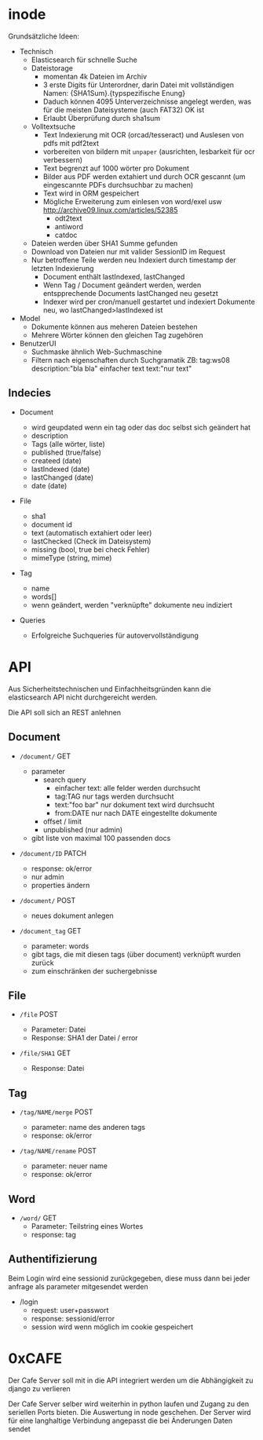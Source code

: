 inode
=====

Grundsätzliche Ideen:

* Technisch
    * Elasticsearch für schnelle Suche
    * Dateistorage
        * momentan 4k Dateien im Archiv
        * 3 erste Digits für Unterordner, darin Datei mit vollständigen
          Namen: {SHA1Sum}.{typspezifische Enung}
        * Daduch können 4095 Unterverzeichnisse angelegt werden, was für
          die meisten Dateisysteme (auch FAT32) OK ist
        * Erlaubt Überprüfung durch sha1sum
    * Volltextsuche
        * Text Indexierung mit OCR (orcad/tesseract) und Auslesen von pdfs
          mit pdf2text
        * vorbereiten von bildern mit `unpaper` (ausrichten, lesbarkeit
          für ocr verbessern)
        * Text begrenzt auf 1000 wörter pro Dokument
        * Bilder aus PDF werden extahiert und durch OCR gescannt
          (um eingescannte PDFs durchsuchbar zu machen)
        * Text wird in ORM gespeichert
        * Mögliche Erweiterung zum einlesen von word/exel usw
          http://archive09.linux.com/articles/52385
            * odt2text
            * antiword
            * catdoc
    * Dateien werden über SHA1 Summe gefunden
    * Download von Dateien nur mit valider SessionID im Request
    * Nur betroffene Teile werden neu Indexiert durch timestamp der
      letzten Indexierung
        * Document enthält lastIndexed, lastChanged
        * Wenn Tag / Document geändert werden, werden entspprechende
          Documents lastChanged neu gesetzt
        * Indexer wird per cron/manuell gestartet und indexiert
          Dokumente neu, wo lastChanged>lastIndexed ist
* Model
    * Dokumente können aus meheren Dateien bestehen
    * Mehrere Wörter können den gleichen Tag zugehören
* BenutzerUI
    * Suchmaske ähnlich Web-Suchmaschine
    * Filtern nach eigenschaften durch Suchgramatik
      ZB: tag:ws08 description:"bla bla" einfacher text text:"nur text"


Indecies
--------

* Document
    * wird geupdated wenn ein tag oder das doc selbst sich geändert hat
    * description
    * Tags (alle wörter, liste)
    * published (true/false)
    * createed (date)
    * lastIndexed (date)
    * lastChanged (date)
    * date (date)

* File
    * sha1
    * document id
    * text (automatisch extahiert oder leer)
    * lastChecked (Check im Dateisystem)
    * missing (bool, true bei check Fehler)
    * mimeType (string, mime)

* Tag
    * name
    * words[]
    * wenn geändert, werden "verknüpfte" dokumente neu indiziert

* Queries
    * Erfolgreiche Suchqueries für autovervollständigung

API
===

Aus Sicherheitstechnischen und Einfachheitsgründen kann die
elasticsearch API nicht durchgereicht werden.

Die API soll sich an REST anlehnen


Document
--------

* `/document/` GET
    * parameter
        * search query
            * einfacher text: alle felder werden durchsucht
            * tag:TAG nur tags werden durchsucht
            * text:"foo bar" nur dokument text wird durchsucht
            * from:DATE nur nach DATE eingestellte dokumente
        * offset / limit
        * unpublished (nur admin)
    * gibt liste von maximal 100 passenden docs


* ``/document/ID`` PATCH
    * response: ok/error
    * nur admin
    * properties ändern

* ``/document/`` POST
    * neues dokument anlegen

* ``/document_tag`` GET
    * parameter: words
    * gibt tags, die mit diesen tags (über document) verknüpft wurden zurück
    * zum einschränken der suchergebnisse


File
----

* ``/file`` POST
    * Parameter: Datei
    * Response: SHA1 der Datei / error

* ``/file/SHA1`` GET
    * Response: Datei

Tag
---

* ``/tag/NAME/merge`` POST
    * parameter: name des anderen tags
    * response: ok/error

* ``/tag/NAME/rename`` POST
    * parameter: neuer name
    * response: ok/error

Word
----

* `/word/` GET
    * Parameter: Teilstring eines Wortes
    * response: tag

Authentifizierung
-----------------

Beim Login wird eine sessionid zurückgegeben, diese muss dann bei jeder
anfrage als parameter mitgesendet werden

* /login
    * request: user+passwort
    * response: sessionid/error
    * session wird wenn möglich im cookie gespeichert


0xCAFE
======

Der Cafe Server soll mit in die API integriert werden um die
Abhängigkeit zu django zu verlieren

Der Cafe Server selber wird weiterhin in python laufen und Zugang zu den
seriellen Ports bieten. Die
Auswertung in node geschehen. Der Server wird für eine langhaltige
Verbindung angepasst die bei Änderungen Daten sendet

